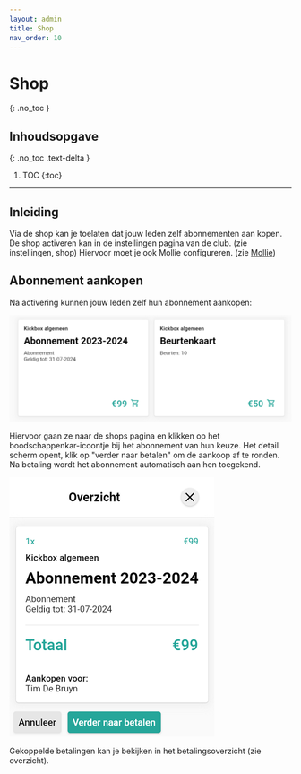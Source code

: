 ```yaml
---
layout: admin
title: Shop
nav_order: 10
---
```


# Shop
{: .no_toc }

## Inhoudsopgave
{: .no_toc .text-delta }

1. TOC
{:toc}

---
## Inleiding
Via de shop kan je toelaten dat jouw leden zelf abonnementen aan kopen. De shop activeren kan in de instellingen pagina van de club. (zie instellingen, shop) 
Hiervoor moet je ook Mollie configureren. (zie [Mollie](#mollie))

## Abonnement aankopen

Na activering kunnen jouw leden zelf hun abonnement aankopen:

![shop](/assets/images/shop_overview.png)

Hiervoor gaan ze naar de shops pagina en klikken op het boodschappenkar-icoontje bij het abonnement van hun keuze.
Het detail scherm opent, klik op "verder naar betalen" om de aankoop af te ronden. Na betaling wordt het abonnement automatisch aan hen toegekend.

![shop](/assets/images/shop_detail.png)

Gekoppelde betalingen kan je bekijken in het betalingsoverzicht (zie overzicht).




